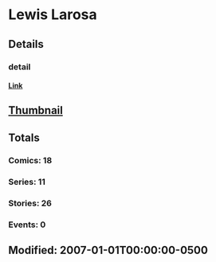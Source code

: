 # Lewis  Larosa 
## Details
### detail
#### [Link](http://marvel.com/comics/creators/549/lewis_larosa?utm_campaign=apiRef&utm_source=225578a89fc76f3d20fbffda5d17a88d)
## [Thumbnail](http://i.annihil.us/u/prod/marvel/i/mg/b/40/image_not_available.jpg)
## Totals
### Comics: 18
### Series: 11
### Stories: 26
### Events: 0
## Modified: 2007-01-01T00:00:00-0500
